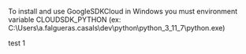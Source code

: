 To install and use GoogleSDKCloud in Windows you must environment variable CLOUDSDK_PYTHON (ex: C:\Users\a.falgueras.casals\dev\python\python_3_11_7\python.exe)

test 1